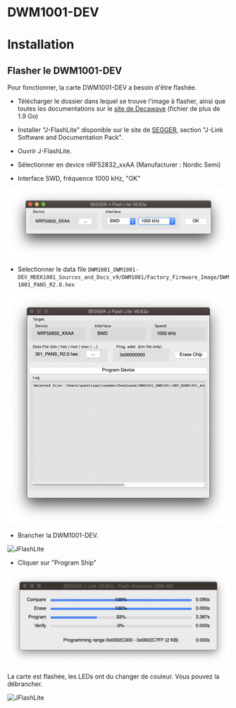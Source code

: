 # DWM1001-DEV


# Installation

## Flasher le DWM1001-DEV

Pour fonctionner, la carte DWM1001-DEV a besoin d'être flashée. 

* Télécharger le dossier dans lequel se trouve l'image à flasher, ainsi que toutes les documentations sur le [site de Decawave](https://www.decawave.com/1001-license/) (fichier de plus de 1.9 Go)

* Installer "J-FlashLite" disponible sur le site de [SEGGER](https://www.segger.com/downloads/jlink#J-LinkSoftwareAndDocumentationPack), section "J-Link Software and Documentation Pack".

* Ouvrir J-FlashLite.

* Sélectionner en device nRF52832_xxAA (Manufacturer : Nordic Semi)

* Interface SWD, fréquence 1000 kHz, "OK"

![JFlashLite](docs/img/JFlashLite1.png)

* Selectionner le data file ```DWM1001_DWM1001-DEV_MDEK1001_Sources_and_Docs_v9/DWM1001/Factory_Firmware_Image/DWM1001_PANS_R2.0.hex```

![JFlashLite](docs/img/JFlashLite2.png)

* Brancher la DWM1001-DEV.

![JFlashLite](docs/img/DWM1001-DEV_plugged.png)

* Cliquer sur "Program Ship"

![JFlashLite](docs/img/JFlashLite3.png)

La carte est flashée, les LEDs ont du changer de couleur. Vous pouvez la débrancher.

![JFlashLite](docs/img/DWM1001-DEV_flashed.png)


